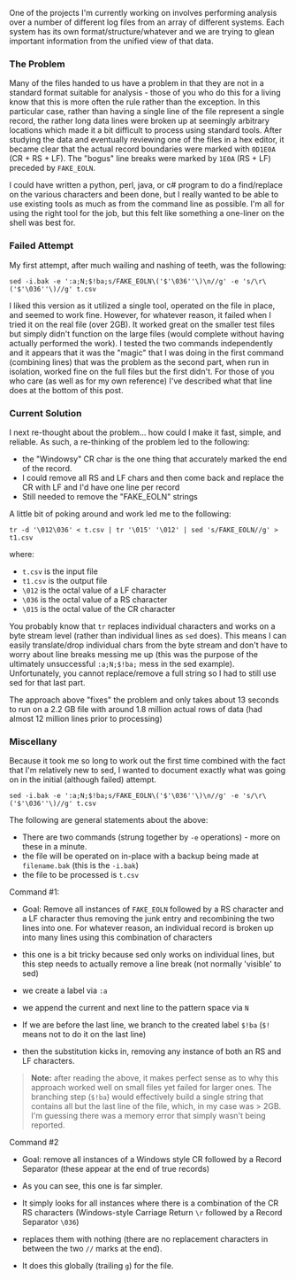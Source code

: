 One of the projects I'm currently working on involves performing analysis over a number of different log files from an
array of different systems. Each system has its own format/structure/whatever and we are trying to glean important
information from the unified view of that data.

### The Problem
Many of the files handed to us have a problem in that they are not in a standard format suitable for analysis - those of
you who do this for a living know that this is more often the rule rather than the exception. In this particular case,
rather than having a single line of the file represent a single record, the rather long data lines were broken up at
seemingly arbitrary locations which made it a bit difficult to process using standard tools. After studying the data and
eventually reviewing one of the files in a hex editor, it became clear that the actual record boundaries were marked
with `0D1E0A` (CR + RS + LF). The "bogus" line breaks were marked by `1E0A` (RS + LF) preceded by `FAKE_EOLN`.

I could have written a python, perl, java, or c# program to do a find/replace on the various characters and been done,
but I really wanted to be able to use existing tools as much as from the command line as possible. I'm all for using the
right tool for the job, but this felt like something a one-liner on the shell was best for.

### Failed Attempt
My first attempt, after much wailing and nashing of teeth, was the following:

    sed -i.bak -e ':a;N;$!ba;s/FAKE_EOLN\('$'\036''\)\n//g' -e 's/\r\('$'\036''\)//g' t.csv

I liked this version as it utilized a single tool, operated on the file in place, and seemed to work fine. However, for
whatever reason, it failed when I tried it on the real file (over 2GB). It worked great on the smaller test files but
simply didn't function on the large files (would complete without having actually performed the work). I tested the two
commands independently and it appears that it was the "magic" that I was doing in the first command (combining lines)
that was the problem as the second part, when run in isolation, worked fine on the full files but the first didn't. For
those of you who care (as well as for my own reference) I've described what that line does at the bottom of this post.

### Current Solution
I next re-thought about the problem... how could I make it fast, simple, and reliable. As such, a re-thinking of the
problem led to the following:

- the "Windowsy" CR char is the one thing that accurately marked the end of the record.
- I could remove all RS and LF chars and then come back and replace the CR with LF and I'd have one line per record
- Still needed to remove the "FAKE_EOLN" strings

A little bit of poking around and work led me to the following:

    tr -d '\012\036' < t.csv | tr '\015' '\012' | sed 's/FAKE_EOLN//g' > t1.csv

where:
- `t.csv` is the input file
- `t1.csv` is the output file
- `\012` is the octal value of a LF character
- `\036` is the octal value of a RS character
- `\015` is the octal value of the CR character

You probably know that `tr` replaces individual characters and works on a byte stream level (rather than individual
lines as `sed` does). This means I can easily translate/drop individual chars from the byte stream and don't have to
worry about line breaks messing me up (this was the purpose of the ultimately unsuccessful `:a;N;$!ba;` mess in the sed
example). Unfortunately, you cannot replace/remove a full string so I had to still use sed for that last part.

The approach above "fixes" the problem and only takes about 13 seconds to run on a 2.2 GB file with around 1.8 million
actual rows of data (had almost 12 million lines prior to processing)

### Miscellany
Because it took me so long to work out the first time combined with the fact that I'm relatively new to sed, I wanted to
document exactly what was going on in the initial (although failed) attempt.

    sed -i.bak -e ':a;N;$!ba;s/FAKE_EOLN\('$'\036''\)\n//g' -e 's/\r\('$'\036''\)//g' t.csv

The following are general statements about the above:
- There are two commands (strung together by `-e` operations) - more on these in a minute.
- the file will be operated on in-place with a backup being made at `filename.bak` (this is the `-i.bak`)
- the file to be processed is `t.csv`

Command #1:
- Goal: Remove all instances of `FAKE_EOLN` followed by a RS character and a LF character thus removing the junk entry
and recombining the two lines into one. For whatever reason, an individual record is broken up into many lines using
this combination of characters

- this one is a bit tricky because sed only works on individual lines, but this step needs to actually remove a line
break (not normally 'visible' to sed)

- we create a label via `:a`

- we append the current and next line to the pattern space via `N`

- If we are before the last line, we branch to the created label `$!ba` (`$!` means not to do it on the last line)

- then the substitution kicks in, removing any instance of both an RS and LF characters.

> **Note:** after reading the above, it makes perfect sense as to why this approach worked well on small files yet
> failed for larger ones. The branching step (`$!ba`) would effectively build a single string that contains all but the
> last line of the file, which, in my case was > 2GB. I'm guessing there was a memory error that simply wasn't being
> reported.


Command #2
- Goal: remove all instances of a Windows style CR followed by a Record Separator (these appear at the end of true
records)

- As you can see, this one is far simpler.

- It simply looks for all instances where there is a combination of the CR RS characters (Windows-style Carriage Return
`\r` followed by a Record Separator `\036`)

- replaces them with nothing (there are no replacement characters in between the two `//` marks at the end).

- It does this globally (trailing `g`) for the file.



